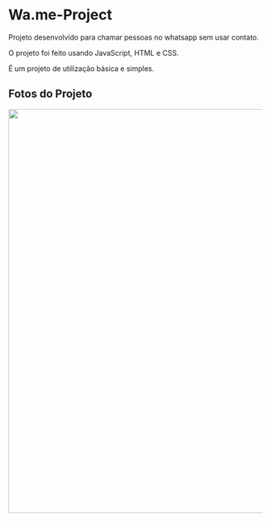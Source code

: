 # Wa.me-Project


Projeto desenvolvido para chamar pessoas no whatsapp sem usar contato.


O projeto foi feito usando JavaScript, HTML e CSS.


É um projeto de utilização básica e simples.


## Fotos do Projeto 

<div align="center">
<img src='https://user-images.githubusercontent.com/84680268/210235984-4a8be862-11a4-452f-baa6-82a180f5b189.png' width=800px />

